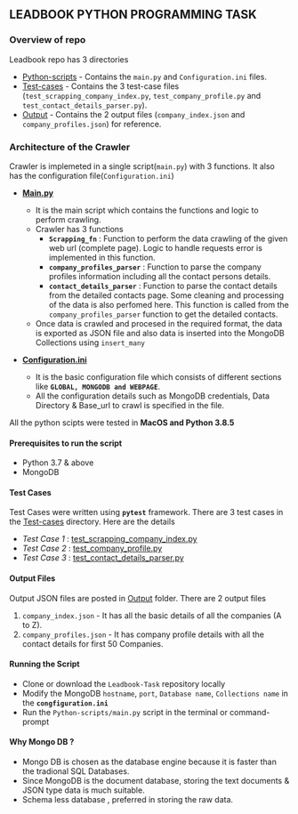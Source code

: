 ## LEADBOOK PYTHON PROGRAMMING TASK

### Overview of repo

Leadbook repo has 3 directories 
* [Python-scripts](Python-scripts) - Contains the `main.py` and `Configuration.ini` files.
* [Test-cases](Test-cases) - Contains the 3 test-case files (`test_scrapping_company_index.py`, `test_company_profile.py` and `test_contact_details_parser.py`).
* [Output](Output) - Contains the 2 output files (`company_index.json` and `company_profiles.json`) for reference. 

### Architecture of the Crawler

Crawler is implemeted in a single script(`main.py`) with 3 functions. It also has the configuration file(`Configuration.ini`)

* **[Main.py](Python-scripts/main.py)** 
  - It is the main script which contains the functions and logic to perform crawling.
  - Crawler has 3 functions
      - **`Scrapping_fn`** : Function to perform the data crawling of the given web url (complete page). Logic to handle requests error is implemented in this function. 
      - **`company_profiles_parser`** : Function to parse the company profiles information including all the contact persons details.
      - **`contact_details_parser`** : Function to parse the contact details from the detailed contacts page. Some cleaning and processing of the data is also perfomed here. This function is called from the `company_profiles_parser` function to get the detailed contacts.
  - Once data is crawled and procesed in the required format, the data is exported as JSON file and also data is inserted into the MongoDB Collections using `insert_many`

* **[Configuration.ini](Python-scripts/Configuration.ini)**
  - It is the basic configuration file which consists of different sections like **`GLOBAL, MONGODB and WEBPAGE`**. 
  - All the configuration details such as MongoDB credentials, Data Directory & Base_url to crawl is specified in the file.

All the python scipts were tested in **MacOS and Python 3.8.5**

#### Prerequisites to run the script
* Python 3.7 & above
* MongoDB

#### Test Cases 

Test Cases were written using **`pytest`** framework. There are 3 test cases in the [Test-cases](Test-cases) directory. Here are the details

* *Test Case 1* : [test_scrapping_company_index.py](Test-cases/test_scrapping_company_index.py) 
* *Test Case 2* : [test_company_profile.py](Test-cases/test_company_profile.py)
* *Test Case 3* : [test_contact_details_parser.py](Test-cases/test_contact_details_parser.py)

#### Output Files

Output JSON files are posted in [Output](Output) folder. There are 2 output files

1. `company_index.json` - It has all the basic details of all the companies (A to Z). 
2. `company_profiles.json` - It has company profile details with all the contact details for first 50 Companies.

#### Running the Script

* Clone or download the `Leadbook-Task` repository locally 
* Modify the MongoDB `hostname`, `port`, `Database name`, `Collections name` in the **`congfiguration.ini`**
* Run the `Python-scripts/main.py` script in the terminal or command-prompt

#### Why Mongo DB ? 

* Mongo DB is chosen as the database engine because it is faster than the tradional SQL Databases. 
* Since MongoDB is the document database, storing the text documents & JSON type data is much suitable. 
* Schema less database , preferred in storing the raw data. 

